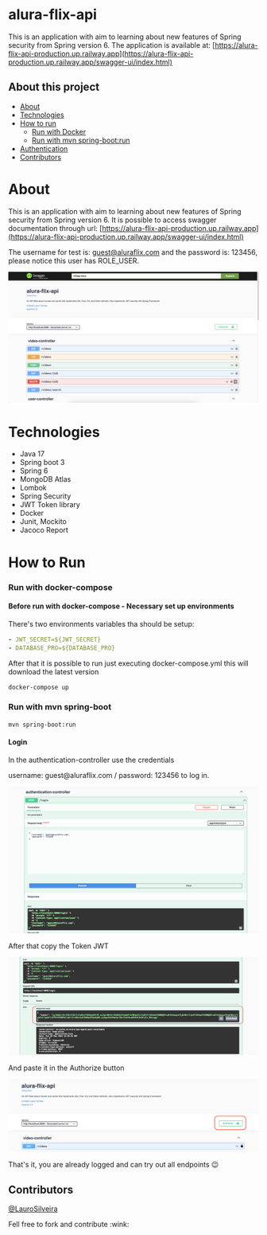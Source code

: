 # alura-flix-api

This is an application with aim to learning about new features of Spring security from Spring version 6.
The application is available at: 
[https://alura-flix-api-production.up.railway.app](https://alura-flix-api-production.up.railway.app/swagger-ui/index.html)

## About this project
* [About](#about)
* [Technologies](#Technologies)
* [How to run](#how-to-run)
  * [Run with Docker](#run-with-docker-compose)
  * [Run with mvn spring-boot:run]()
* [Authentication](#login)
* [Contributors](#contributors)

# About 
This is an application with aim to learning about new features of Spring security from Spring version 6.
It is possible to access swagger documentation through url: [https://alura-flix-api-production.up.railway.app](https://alura-flix-api-production.up.railway.app/swagger-ui/index.html)

The username for test is: guest@aluraflix.com and the password is: 123456, please notice this user has ROLE_USER.

![alura-flix-api-swagger.png](data/alura-flix-api-swagger.png)

# Technologies
- Java 17
- Spring boot 3
- Spring 6
- MongoDB Atlas
- Lombok
- Spring Security
- JWT Token library
- Docker 
- Junit, Mockito
- Jacoco Report

# How to Run
### Run with docker-compose
#### Before run with docker-compose - Necessary set up environments
<p>There's two environments variables tha should be setup:</p>

```yaml
- JWT_SECRET=${JWT_SECRET}
- DATABASE_PRO=${DATABASE_PRO}
```
<p>After that it is possible to run just executing docker-compose.yml this will download the latest version</p>

```shell
docker-compose up
```

### Run with mvn spring-boot
```shell
mvn spring-boot:run
```
#### Login
<p>In the authentication-controller use the credentials</p>
<p>username: guest@aluraflix.com / password: 123456 to log in.</p>

![login.png](data/login.png)

<p>After that copy the Token JWT</p>

![token-jwt.png](data/token-jwt.png)

<p>And paste it in the Authorize button</p>

![authorize-token.png](data/authorize-token.png)

That's it, you are already logged and can try out all endpoints :wink:

## Contributors
[@LauroSilveira](https://github.com/LauroSilveira)

<p>Fell free to fork and contribute :wink:</p>
